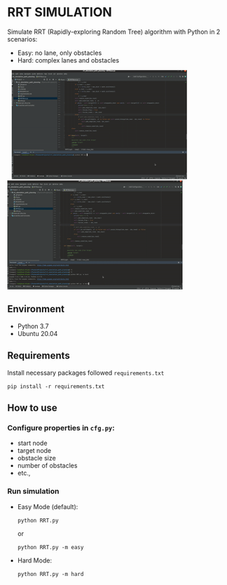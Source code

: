 # RRT SIMULATION

Simulate RRT (Rapidly-exploring Random Tree) algorithm with Python in 2 scenarios:
- Easy: no lane, only obstacles
- Hard: complex lanes and obstacles


<p float="left">
  <img src="images/ez.gif" width="400" hspace="10"/>
  <img src="images/hard.gif" width="400" /> 
</p>

## Environment 
- Python 3.7
- Ubuntu 20.04

## Requirements
Install necessary packages followed ```requirements.txt```
```
pip install -r requirements.txt
```

## How to use

### Configure properties in ```cfg.py```: 
- start node
- target node
- obstacle size
- number of obstacles
- etc., 

### Run simulation

- Easy Mode (default):
    ```
    python RRT.py 
    ```
    or
    ```
    python RRT.py -m easy
    ```
- Hard Mode:
    ```
    python RRT.py -m hard
    ```
